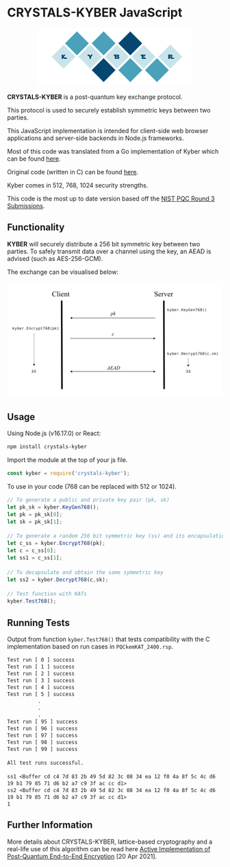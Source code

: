 # CRYSTALS-KYBER JavaScript

<p align="center">
  <img src="./kyber.png"/>
</p>

**CRYSTALS-KYBER** is a post-quantum key exchange protocol.

This protocol is used to securely establish symmetric keys between two parties. 

This JavaScript implementation is intended for client-side web browser applications and server-side backends in Node.js frameworks.

Most of this code was translated from a Go implementation of Kyber which can be found [here](https://github.com/symbolicsoft/kyber-k2so).

Original code (written in C) can be found [here](https://github.com/pq-crystals/kyber).

Kyber comes in 512, 768, 1024 security strengths.

This code is the most up to date version based off the [NIST PQC Round 3 Submissions](https://csrc.nist.gov/projects/post-quantum-cryptography/round-3-submissions).

## Functionality

**KYBER** will securely distribute a 256 bit symmetric key between two parties. To safely transmit data over a channel using the key, an AEAD is advised (such as AES-256-GCM).

The exchange can be visualised below:

![](./diagram.svg)

## Usage
Using Node.js (v16.17.0) or React:
```bash
npm install crystals-kyber
```
Import the module at the top of your js file.
```js
const kyber = require('crystals-kyber');
```
To use in your code (768 can be replaced with 512 or 1024).
```js
// To generate a public and private key pair (pk, sk)
let pk_sk = kyber.KeyGen768();
let pk = pk_sk[0];
let sk = pk_sk[1];

// To generate a random 256 bit symmetric key (ss) and its encapsulation (c)
let c_ss = kyber.Encrypt768(pk);
let c = c_ss[0];
let ss1 = c_ss[1];

// To decapsulate and obtain the same symmetric key
let ss2 = kyber.Decrypt768(c,sk);

// Test function with KATs
kyber.Test768();
```
## Running Tests
Output from function `kyber.Test768()` that tests compatibility with the C implementation based on run cases in `PQCkemKAT_2400.rsp`.
```
Test run [ 0 ] success
Test run [ 1 ] success
Test run [ 2 ] success
Test run [ 3 ] success
Test run [ 4 ] success
Test run [ 5 ] success
          .
          .
          .
Test run [ 95 ] success
Test run [ 96 ] success
Test run [ 97 ] success
Test run [ 98 ] success
Test run [ 99 ] success
 
All test runs successful.

ss1 <Buffer cd c4 7d 83 2b 49 5d 82 3c 08 34 ea 12 f0 4a 8f 5c 4c d6 19 b1 79 85 71 d6 b2 a7 c9 3f ac cc d1>
ss2 <Buffer cd c4 7d 83 2b 49 5d 82 3c 08 34 ea 12 f0 4a 8f 5c 4c d6 19 b1 79 85 71 d6 b2 a7 c9 3f ac cc d1>
1
```

## Further Information
More details about CRYSTALS-KYBER, lattice-based cryptography and a real-life use of this algorithm can be
read here [Active Implementation of Post-Quantum End-to-End Encryption](https://eprint.iacr.org/2021/356.pdf) [20 Apr 2021].
